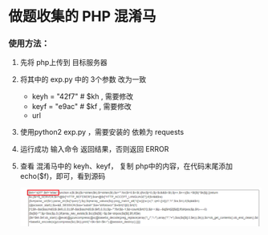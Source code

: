 # 做题收集的 PHP 混淆马

### 使用方法：

1. 先将 php上传到 目标服务器

2. 将其中的 exp.py 中的  3个参数 改为一致

   - keyh = "42f7"    # $kh , 需要修改
   - keyf = "e9ac"    # $kf , 需要修改
   - url

3. 使用python2 exp.py ，需要安装的 依赖为 requests

4. 运行成功 输入命令 返回结果，否则返回 ERROR

5. 查看 混淆马中的 keyh、keyf， 复制 php中的内容，在代码末尾添加echo($f)，即可，看到源码

   ![](.\Snipaste_2021-06-21_15-14-52.png)



